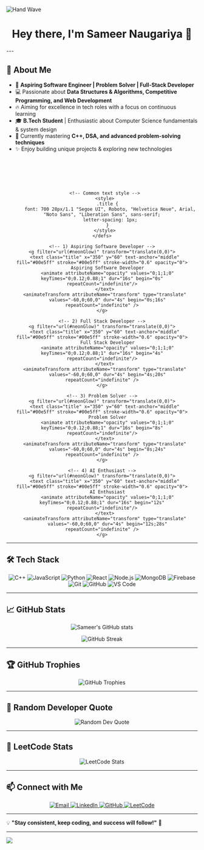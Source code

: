 ![Hand Wave](https://github.com/sameernaug/sameernaug/blob/main/assets/Hand%20Wave.gif)
<h1 align="center">Hey there, I'm Sameer Naugariya 👋</h1>
---

## 🚀 About Me
- 🎯 **Aspiring Software Engineer | Problem Solver | Full-Stack Developer**
- 💻 Passionate about **Data Structures & Algorithms, Competitive Programming, and Web Development**
- 🔥 Aiming for excellence in tech roles with a focus on continuous learning
- 🎓 **B.Tech Student** | Enthusiastic about Computer Science fundamentals & system design
- 🌱 Currently mastering **C++, DSA, and advanced problem-solving techniques**
- ✨ Enjoy building unique projects & exploring new technologies

<!-- 🔥 Neon Blue Moving Text Animation -->
<div align="center">

  <svg width="700" height="100" viewBox="0 0 700 100" xmlns="http://www.w3.org/2000/svg" role="img" aria-label="Animated titles">
    <defs>
      <!-- Neon glow effect -->
      <filter id="neonGlow">
        <feGaussianBlur stdDeviation="3" result="blur"/>
        <feMerge>
          <feMergeNode in="blur"/>
          <feMergeNode in="blur"/>
          <feMergeNode in="SourceGraphic"/>
        </feMerge>
      </filter>

      <!-- Common text style -->
      <style>
        .title {
          font: 700 28px/1.1 "Segoe UI", Roboto, "Helvetica Neue", Arial, "Noto Sans", "Liberation Sans", sans-serif;
          letter-spacing: 1px;
        }
      </style>
    </defs>

    <!-- 1) Aspiring Software Developer -->
    <g filter="url(#neonGlow)" transform="translate(0,0)">
      <text class="title" x="350" y="60" text-anchor="middle" fill="#00e5ff" stroke="#00e5ff" stroke-width="0.6" opacity="0">
        Aspiring Software Developer
        <animate attributeName="opacity" values="0;1;1;0" keyTimes="0;0.12;0.88;1" dur="16s" begin="0s" repeatCount="indefinite"/>
      </text>
      <animateTransform attributeName="transform" type="translate"
        values="-60,0;60,0" dur="4s" begin="0s;16s" repeatCount="indefinite" />
    </g>

    <!-- 2) Full Stack Developer -->
    <g filter="url(#neonGlow)" transform="translate(0,0)">
      <text class="title" x="350" y="60" text-anchor="middle" fill="#00e5ff" stroke="#00e5ff" stroke-width="0.6" opacity="0">
        Full Stack Developer
        <animate attributeName="opacity" values="0;1;1;0" keyTimes="0;0.12;0.88;1" dur="16s" begin="4s" repeatCount="indefinite"/>
      </text>
      <animateTransform attributeName="transform" type="translate"
        values="-60,0;60,0" dur="4s" begin="4s;20s" repeatCount="indefinite" />
    </g>

    <!-- 3) Problem Solver -->
    <g filter="url(#neonGlow)" transform="translate(0,0)">
      <text class="title" x="350" y="60" text-anchor="middle" fill="#00e5ff" stroke="#00e5ff" stroke-width="0.6" opacity="0">
        Problem Solver
        <animate attributeName="opacity" values="0;1;1;0" keyTimes="0;0.12;0.88;1" dur="16s" begin="8s" repeatCount="indefinite"/>
      </text>
      <animateTransform attributeName="transform" type="translate"
        values="-60,0;60,0" dur="4s" begin="8s;24s" repeatCount="indefinite" />
    </g>

    <!-- 4) AI Enthusiast -->
    <g filter="url(#neonGlow)" transform="translate(0,0)">
      <text class="title" x="350" y="60" text-anchor="middle" fill="#00e5ff" stroke="#00e5ff" stroke-width="0.6" opacity="0">
        AI Enthusiast
        <animate attributeName="opacity" values="0;1;1;0" keyTimes="0;0.12;0.88;1" dur="16s" begin="12s" repeatCount="indefinite"/>
      </text>
      <animateTransform attributeName="transform" type="translate"
        values="-60,0;60,0" dur="4s" begin="12s;28s" repeatCount="indefinite" />
    </g>
  </svg>

</div>

---

## 🛠️ Tech Stack
<p align="center">
  <img src="https://img.shields.io/badge/C++-00599C?style=for-the-badge&logo=cplusplus&logoColor=white" alt="C++" />
  <img src="https://img.shields.io/badge/JavaScript-F7DF1E?style=for-the-badge&logo=javascript&logoColor=black" alt="JavaScript" />
  <img src="https://img.shields.io/badge/Python-3776AB?style=for-the-badge&logo=python&logoColor=white" alt="Python" />
  <img src="https://img.shields.io/badge/React-20232A?style=for-the-badge&logo=react&logoColor=61DAFB" alt="React" />
  <img src="https://img.shields.io/badge/Node.js-43853D?style=for-the-badge&logo=node.js&logoColor=white" alt="Node.js" />
  <img src="https://img.shields.io/badge/MongoDB-4EA94B?style=for-the-badge&logo=mongodb&logoColor=white" alt="MongoDB" />
  <img src="https://img.shields.io/badge/Firebase-FFCA28?style=for-the-badge&logo=firebase&logoColor=black" alt="Firebase" />
  <img src="https://img.shields.io/badge/Git-F05032?style=for-the-badge&logo=git&logoColor=white" alt="Git" />
  <img src="https://img.shields.io/badge/GitHub-181717?style=for-the-badge&logo=github&logoColor=white" alt="GitHub" />
  <img src="https://img.shields.io/badge/VS%20Code-007ACC?style=for-the-badge&logo=visualstudiocode&logoColor=white" alt="VS Code" />
</p>

---

## 📈 GitHub Stats
<p align="center">
  <img src="https://github-readme-stats.vercel.app/api?username=sameernaug&show_icons=true&theme=radical" alt="Sameer's GitHub stats" />
</p>

<p align="center">
  <img src="https://github-readme-streak-stats.herokuapp.com/?user=sameernaug&theme=radical" alt="GitHub Streak" />
</p>

---

## 🏆 GitHub Trophies
<p align="center">
  <img src="https://github-profile-trophy.vercel.app/?username=sameernaug&theme=radical&no-frame=true&margin-w=15&margin-h=15" alt="GitHub Trophies" />
</p>

---

## 💬 Random Developer Quote
<p align="center">
  <img src="https://quotes-github-readme.vercel.app/api?type=horizontal&theme=radical" alt="Random Dev Quote" />
</p>

---

## 🧮 LeetCode Stats
<p align="center">
  <img src="https://leetcard.jacoblin.cool/sameernaugleet?ext=heatmap" alt="LeetCode Stats" />
</p>

---

## 📫 Connect with Me
<p align="center">
  <a href="mailto:0603sameernaug@gmail.com">
    <img src="https://img.shields.io/badge/Email-D14836?style=for-the-badge&logo=gmail&logoColor=white" alt="Email" />
  </a>
  <a href="https://linkedin.com/in/thesameernaugariya">
    <img src="https://img.shields.io/badge/LinkedIn-0077B5?style=for-the-badge&logo=linkedin&logoColor=white" alt="LinkedIn" />
  </a>
  <a href="https://github.com/sameernaug">
    <img src="https://img.shields.io/badge/GitHub-181717?style=for-the-badge&logo=github&logoColor=white" alt="GitHub" />
  </a>
  <a href="https://leetcode.com/sameernaugleet">
    <img src="https://img.shields.io/badge/LeetCode-FFA116?style=for-the-badge&logo=leetcode&logoColor=black" alt="LeetCode" />
  </a>
</p>

---

💡 **"Stay consistent, keep coding, and success will follow!"** 🚀


---
[![](https://visitcount.itsvg.in/api?id=sameernaug&icon=0&color=0)](https://visitcount.itsvg.in)

<!-- Proudly created with GPRM ( https://gprm.itsvg.in ) -->
